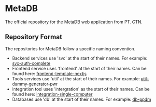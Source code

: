 # MetaDB 
The official repository for the MetaDB web application from PT. GTN.

## Repository Format
The repositories for MetaDB follow a specific naming convention. 
* Backend services use 'svc' at the start of their names. For example: [svc-auth-complete](https://github.com/gtn-metadb/svc-auth-complete)
* Frontend service uses 'frontend' at the start of their names. Can be found here: [frontend-template-nextjs](https://github.com/gtn-metadb/frontend-template-nextjs) 
* Tools services use 'util' at the start of their names. For example: [util-dummy-generator-pwr](https://github.com/gtn-metadb/util-dummy-generator-pwr)
* Integration tool uses 'intergration' as the start of their names. Can be found here: [integration-single-computer](https://github.com/gtn-metadb/integration-single-computer)
* Databases use 'db' at the start of their names. For example: [db-ppdm](https://github.com/gtn-metadb/db-ppdm) 